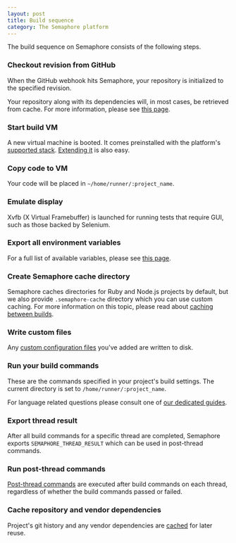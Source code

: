 ```yaml
---
layout: post
title: Build sequence
category: The Semaphore platform
---
```


The build sequence on Semaphore consists of the following steps.

### Checkout revision from GitHub

When the GitHub webhook hits Semaphore, your repository is initialized to the specified revision.

Your repository along with its dependencies will, in most cases, be retrieved from cache. For more information, please see [this page](/docs/caching-between-builds.html).

### Start build VM

A new virtual machine is booted. It comes preinstalled with the platform's [supported stack](/docs/supported-stack.html). [Extending it](/docs/how-to-install-dependency.html) is also easy.

### Copy code to VM

Your code will be placed in `~/home/runner/:project_name`.

### Emulate display

Xvfb (X Virtual Framebuffer) is launched for running tests that require GUI, such as those backed by Selenium.

### Export all environment variables

For a full list of available variables, please see [this page](/docs/available-environment-variables.html).

### Create Semaphore cache directory

Semaphore caches directories for Ruby and Node.js projects by default, but we also provide `.semaphore-cache` directory which you can use custom caching. For more information on this topic, please read about [caching between builds](/docs/caching-between-builds.html).

### Write custom files

Any [custom configuration files](/docs/adding-custom-configuration-files.html) you've added are written to disk.

### Run your build commands

These are the commands specified in your project's build settings. The current directory is set to `/home/runner/:project_name`.

For language related questions please consult one of [our dedicated guides](/docs/languages.html).

### Export thread result

After all build commands for a specific thread are completed, Semaphore exports `SEMAPHORE_THREAD_RESULT` which can be used in post-thread commands.

### Run post-thread commands

[Post-thread commands](/docs/using-post-thread-commands.html) are executed after build commands on each thread, regardless of whether the build commands passed or failed.

### Cache repository and vendor dependencies

Project's git history and any vendor dependencies are [cached](/docs/caching-between-builds.html) for later reuse.
